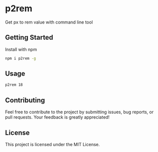 # p2rem
Get px to rem value with command line tool

## Getting Started
Install with npm
```bash
npm i p2rem -g
```

## Usage
```bash
p2rem 18
```

## Contributing
Feel free to contribute to the project by submitting issues, bug reports, or pull requests. Your feedback is greatly appreciated!

## License
This project is licensed under the MIT License.
